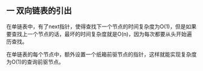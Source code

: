 ## 一 双向链表的引出

在单链表中，有了next指针，使得查找下一个节点的时间复杂度为O(1)，但是如果要查找上一个节点的话，最坏的时间复杂度就是O(n)，因为每次都要从头开始遍历查找。  

在单链表的每个节点中，额外设置一个纸箱前驱节点的指针，这样就能实现复杂度为O(1)的查询前驱节点。  

